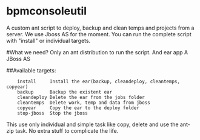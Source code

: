 bpmconsoleutil
==============

A custom ant script to deploy, backup and clean temps and projects from a server. We use Jboss AS for the moment. You can run the complete script with "install" or individual targets.


#What we need?
Only an ant distribution to run the script.
And ear app
A JBoss AS

##Available targets:
```ant
	install		Install the ear(backup, cleandeploy, cleantemps, copyear)
	backup		Backup the existent ear
	cleandeploy	Delete the ear from the jobs folder
	cleantemps	Delete work, temp and data from jboss
	copyear		Copy the ear to the deploy folder
	stop-jboss	Stop the jboss
```

This use only individual and simple task like copy, delete and use the ant-zip task. No extra stuff to complicate the life.